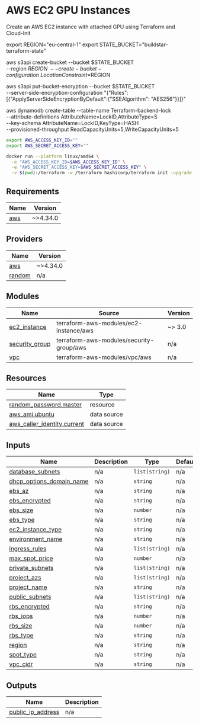 # AWS EC2 GPU Instances

Create an AWS EC2 instance with attached GPU using Terraform and Cloud-Init

export REGION="eu-central-1"
export STATE_BUCKET="buildstar-terraform-state"

aws s3api create-bucket --bucket $STATE_BUCKET \
  --region $REGION \
  --create-bucket-configuration \
  LocationConstraint=$REGION

aws s3api put-bucket-encryption --bucket $STATE_BUCKET \
  --server-side-encryption-configuration "{\"Rules\": [{\"ApplyServerSideEncryptionByDefault\":{\"SSEAlgorithm\": \"AES256\"}}]}"

aws dynamodb create-table --table-name Terraform-backend-lock \
  --attribute-definitions AttributeName=LockID,AttributeType=S \
  --key-schema AttributeName=LockID,KeyType=HASH \
  --provisioned-throughput ReadCapacityUnits=5,WriteCapacityUnits=5


```bash
export AWS_ACCESS_KEY_ID=""
export AWS_SECRET_ACCESS_KEY=""

docker run --platform linux/amd64 \
  -e "AWS_ACCESS_KEY_ID=$AWS_ACCESS_KEY_ID" \
  -e "AWS_SECRET_ACCESS_KEY=$AWS_SECRET_ACCESS_KEY" \
  -v $(pwd):/terraform -w /terraform hashicorp/terraform init -upgrade
```


<!-- BEGIN_TF_DOCS -->
## Requirements

| Name | Version |
|------|---------|
| <a name="requirement_aws"></a> [aws](#requirement\_aws) | ~>4.34.0 |

## Providers

| Name | Version |
|------|---------|
| <a name="provider_aws"></a> [aws](#provider\_aws) | ~>4.34.0 |
| <a name="provider_random"></a> [random](#provider\_random) | n/a |

## Modules

| Name | Source | Version |
|------|--------|---------|
| <a name="module_ec2_instance"></a> [ec2\_instance](#module\_ec2\_instance) | terraform-aws-modules/ec2-instance/aws | ~> 3.0 |
| <a name="module_security_group"></a> [security\_group](#module\_security\_group) | terraform-aws-modules/security-group/aws | n/a |
| <a name="module_vpc"></a> [vpc](#module\_vpc) | terraform-aws-modules/vpc/aws | n/a |

## Resources

| Name | Type |
|------|------|
| [random_password.master](https://registry.terraform.io/providers/hashicorp/random/latest/docs/resources/password) | resource |
| [aws_ami.ubuntu](https://registry.terraform.io/providers/hashicorp/aws/latest/docs/data-sources/ami) | data source |
| [aws_caller_identity.current](https://registry.terraform.io/providers/hashicorp/aws/latest/docs/data-sources/caller_identity) | data source |

## Inputs

| Name | Description | Type | Default | Required |
|------|-------------|------|---------|:--------:|
| <a name="input_database_subnets"></a> [database\_subnets](#input\_database\_subnets) | n/a | `list(string)` | n/a | yes |
| <a name="input_dhcp_options_domain_name"></a> [dhcp\_options\_domain\_name](#input\_dhcp\_options\_domain\_name) | n/a | `string` | n/a | yes |
| <a name="input_ebs_az"></a> [ebs\_az](#input\_ebs\_az) | n/a | `string` | n/a | yes |
| <a name="input_ebs_encrypted"></a> [ebs\_encrypted](#input\_ebs\_encrypted) | n/a | `string` | n/a | yes |
| <a name="input_ebs_size"></a> [ebs\_size](#input\_ebs\_size) | n/a | `number` | n/a | yes |
| <a name="input_ebs_type"></a> [ebs\_type](#input\_ebs\_type) | n/a | `string` | n/a | yes |
| <a name="input_ec2_instance_type"></a> [ec2\_instance\_type](#input\_ec2\_instance\_type) | n/a | `string` | n/a | yes |
| <a name="input_environment_name"></a> [environment\_name](#input\_environment\_name) | n/a | `string` | n/a | yes |
| <a name="input_ingress_rules"></a> [ingress\_rules](#input\_ingress\_rules) | n/a | `list(string)` | n/a | yes |
| <a name="input_max_spot_price"></a> [max\_spot\_price](#input\_max\_spot\_price) | n/a | `number` | n/a | yes |
| <a name="input_private_subnets"></a> [private\_subnets](#input\_private\_subnets) | n/a | `list(string)` | n/a | yes |
| <a name="input_project_azs"></a> [project\_azs](#input\_project\_azs) | n/a | `list(string)` | n/a | yes |
| <a name="input_project_name"></a> [project\_name](#input\_project\_name) | n/a | `string` | n/a | yes |
| <a name="input_public_subnets"></a> [public\_subnets](#input\_public\_subnets) | n/a | `list(string)` | n/a | yes |
| <a name="input_rbs_encrypted"></a> [rbs\_encrypted](#input\_rbs\_encrypted) | n/a | `string` | n/a | yes |
| <a name="input_rbs_iops"></a> [rbs\_iops](#input\_rbs\_iops) | n/a | `number` | n/a | yes |
| <a name="input_rbs_size"></a> [rbs\_size](#input\_rbs\_size) | n/a | `number` | n/a | yes |
| <a name="input_rbs_type"></a> [rbs\_type](#input\_rbs\_type) | n/a | `string` | n/a | yes |
| <a name="input_region"></a> [region](#input\_region) | n/a | `string` | n/a | yes |
| <a name="input_spot_type"></a> [spot\_type](#input\_spot\_type) | n/a | `string` | n/a | yes |
| <a name="input_vpc_cidr"></a> [vpc\_cidr](#input\_vpc\_cidr) | n/a | `string` | n/a | yes |

## Outputs

| Name | Description |
|------|-------------|
| <a name="output_public_ip_address"></a> [public\_ip\_address](#output\_public\_ip\_address) | n/a |
<!-- END_TF_DOCS -->
